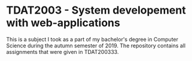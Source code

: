 # TDAT2003 - System developement with web-applications 

This is a subject I took as a part of my bachelor's degree in Computer Science during the autumn semester of 2019. The repository contains all assignments that were given in TDAT200333.
